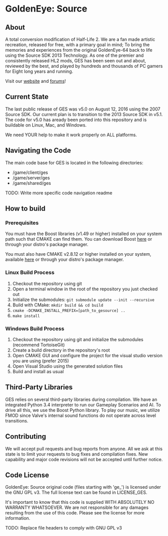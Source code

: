 # GoldenEye: Source
## About
A total conversion modification of Half-Life 2. We are a fan made artistic 
recreation, released for free, with a primary goal in mind;  To bring the 
memories and experiences from the original GoldenEye-64 back to life using 
the Source SDK 2013 Technology. As one of the premier and consistently released 
HL2 mods, GES has been seen out and about, reviewed by the best, and played by 
hundreds and thousands of PC gamers for Eight long years and running.

Visit our [website](http://www.geshl2.com) and [forums](http://forums.geshl2.com)!

## Current State
The last public release of GES was v5.0 on August 12, 2016 using the 2007 Source SDK. 
Our current plan is to transition to the 2013 Source SDK in v5.1. The code for v5.0 has
aready been ported into this repository and is buildable on Linux, Mac, and Windows.

We need YOUR help to make it work properly on ALL platforms.

## Navigating the Code
The main code base for GES is located in the following directories:

- /game/client/ges
- /game/server/ges
- /game/shared/ges

TODO: Write more specific code navigation readme

## How to build
### Prerequisites
You must have the Boost libraries (v1.49  or higher) installed on your system path such that CMAKE can find them.
You can download Boost [here](https://sourceforge.net/projects/boost/files/boost/) or through your distro's package manager.

You must also have CMAKE v2.8.12 or higher installed on your system, available [here](https://cmake.org/download/) or through
your distro's package manager.

### Linux Build Process
1. Checkout the repository using git
2. Open a terminal window in the root of the repository you just checked out
3. Initialize the submodules: ```git submodule update --init --recursive```
4. Build with CMake: ```mkdir build && cd build```
5. ```cmake -DCMAKE_INSTALL_PREFIX=[path_to_gesource] ..```
6. ```make install```

### Windows Build Process
1. Checkout the repository using git and initialize the submodules (recommend TortoiseGit)
2. Create a build directory in the repository's root
3. Open CMAKE GUI and configure the project for the visual studio version you are using (prefer 2015)
4. Open Visual Studio using the generated solution files
5. Build and install as usual

## Third-Party Libraries
GES relies on several third-party libraries during compilation. We have an integrated
Python 3.4 interpreter to run our Gameplay Scenarios and AI. To drive all this, we use
the Boost Python library. To play our music, we utilize FMOD since Valve's internal
sound functions do not operate across level transitions.

## Contributing
We will accept pull requests and bug reports from anyone. All we ask at this state
is to limit your requests to bug fixes and compilation fixes. New capability and major
code revisions will not be accepted until further notice.

## Code License
GoldenEye: Source original code (files starting with 'ge_') is licensed under the
GNU GPL v3. The full license text can be found in LICENSE_GES.

It's important to know that this code is supplied WITH ABSOLUTELY NO WARRANTY WHATSOEVER.
We are not responsible for any damages resulting from the use of this code. Please see the
license for more information.

TODO: Replace file headers to comply with GNU GPL v3
